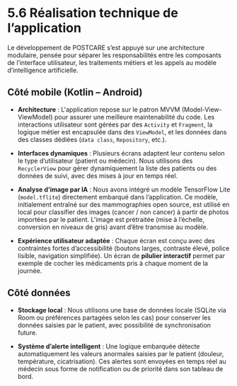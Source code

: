 
# 5.6 Réalisation technique de l’application

Le développement de POSTCARE s’est appuyé sur une architecture modulaire, pensée pour séparer les responsabilités entre les composants de l’interface utilisateur, les traitements métiers et les appels au modèle d’intelligence artificielle.

## Côté mobile (Kotlin – Android)

- **Architecture** : L'application repose sur le patron MVVM (Model-View-ViewModel) pour assurer une meilleure maintenabilité du code. Les interactions utilisateur sont gérées par des `Activity` et `Fragment`, la logique métier est encapsulée dans des `ViewModel`, et les données dans des classes dédiées (`data class`, `Repository`, etc.).

- **Interfaces dynamiques** : Plusieurs écrans adaptent leur contenu selon le type d’utilisateur (patient ou médecin). Nous utilisons des `RecyclerView` pour gérer dynamiquement la liste des patients ou des données de suivi, avec des mises à jour en temps réel.

- **Analyse d’image par IA** : Nous avons intégré un modèle TensorFlow Lite (`model.tflite`) directement embarqué dans l’application. Ce modèle, initialement entraîné sur des mammographies open source, est utilisé en local pour classifier des images (cancer / non cancer) à partir de photos importées par le patient. L'image est prétraitée (mise à l’échelle, conversion en niveaux de gris) avant d’être transmise au modèle.

- **Expérience utilisateur adaptée** : Chaque écran est conçu avec des contraintes fortes d’accessibilité (boutons larges, contraste élevé, police lisible, navigation simplifiée). Un écran de **pilulier interactif** permet par exemple de cocher les médicaments pris à chaque moment de la journée.

## Côté données

- **Stockage local** : Nous utilisons une base de données locale (SQLite via Room ou préférences partagées selon les cas) pour conserver les données saisies par le patient, avec possibilité de synchronisation future.

- **Système d’alerte intelligent** : Une logique embarquée détecte automatiquement les valeurs anormales saisies par le patient (douleur, température, cicatrisation). Ces alertes sont envoyées en temps réel au médecin sous forme de notification ou de priorité dans son tableau de bord.
